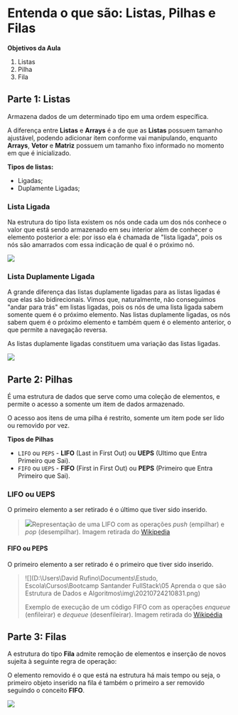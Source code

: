 # Entenda o que são: Listas, Pilhas e Filas

**Objetivos da Aula**

1. Listas
2. Pilha
3. Fila



## Parte 1: Listas

Armazena dados de um determinado tipo em uma ordem específica.

A diferença entre **Listas** e **Arrays** é a de que as **Listas** possuem tamanho ajustável, podendo adicionar item conforme vai manipulando, enquanto **Arrays**, **Vetor** e **Matriz** possuem um tamanho fixo informado no momento em que é inicializado.

**Tipos de listas:**

- Ligadas;
- Duplamente Ligadas;



### Lista Ligada

Na estrutura do tipo lista existem os nós onde cada um dos nós conhece o valor que está sendo armazenado em seu interior além de conhecer o elemento posterior a ele: por isso ela é chamada de "lista ligada", pois os nós são amarrados com essa indicação de qual é o próximo nó.

![](img/20210724204718.png)



### Lista Duplamente Ligada

A grande diferença das listas duplamente ligadas para as listas ligadas é que elas são bidirecionais. Vimos que, naturalmente, não conseguimos "andar para trás" em listas ligadas, pois os nós de uma lista ligada sabem somente quem é o próximo elemento. Nas listas duplamente ligadas, os nós sabem quem é o próximo elemento e também quem é o elemento anterior, o que permite a navegação reversa.

As listas duplamente ligadas constituem uma variação das listas ligadas.

![](img/20210724205135.png)



## Parte 2: Pilhas

É uma estrutura de dados que serve como uma coleção de elementos, e permite o acesso a somente um item de dados armazenado.

O acesso aos itens de uma pilha é restrito, somente um item pode ser lido ou removido por vez.

**Tipos de Pilhas**

- `LIFO` ou `PEPS` - **LIFO** (Last in First Out) ou **UEPS** (Ultimo que Entra Primeiro que Sai).
- `FIFO` ou `UEPS` - **FIFO** (First in First Out) ou **PEPS** (Primeiro que Entra Primeiro que Sai).



### LIFO ou UEPS

O primeiro elemento a ser retirado é o último que tiver sido inserido.

> ![](img/20210724210355.png)Representação de uma LIFO com as operações *push* (empilhar) e *pop* (desempilhar). Imagem retirada do [Wikipedia](https://pt.wikipedia.org/wiki/LIFO)



#### FIFO ou PEPS

O primeiro elemento a ser retirado é o primeiro que tiver sido inserido.

> ![](D:\Users\David Rufino\Documents\Estudo, Escola\Cursos\Bootcamp Santander FullStack\05 Aprenda o que são Estrutura de Dados e Algoritmos\img\20210724210831.png)
>
> Exemplo de execução de um código FIFO com as operações *enqueue* (enfileirar) e *dequeue* (desenfileirar). Imagem retirada do [Wikipédia](https://pt.wikipedia.org/wiki/FIFO)



## Parte 3: Filas

A estrutura do tipo **Fila** admite remoção de elementos e inserção de novos sujeita à seguinte regra de operação:

O elemento removido é o que está na estrutura há mais tempo ou seja, o primeiro objeto inserido na fila é também o primeiro a ser removido seguindo o conceito **FIFO**.

![](img/20210724212044.png)
